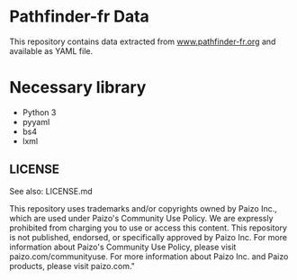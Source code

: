 # Pathfinder-fr Data

This repository contains data extracted from www.pathfinder-fr.org and available as YAML file.

# Necessary library

- Python 3
- pyyaml
- bs4
- lxml

## LICENSE

See also: LICENSE.md

This repository uses trademarks and/or copyrights owned by Paizo Inc., which are used under Paizo's Community Use Policy. We are expressly prohibited from charging you to use or access this content. This repository is not published, endorsed, or specifically approved by Paizo Inc. For more information about Paizo's Community Use Policy, please visit paizo.com/communityuse. For more information about Paizo Inc. and Paizo products, please visit paizo.com."

